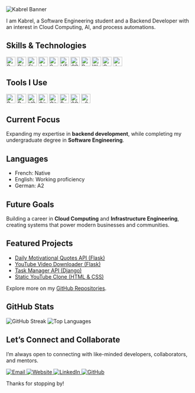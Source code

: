 <!-- Banner as plain image (unclickable) -->
<img src="https://img.shields.io/badge/Welcome%20to%20My%20GitHub-1e3c72?style=for-the-badge&logo=github&logoColor=white&labelColor=2a5298" alt="Kabrel Banner" />
  

I am Kabrel, a Software Engineering student and a Backend Developer with an interest in Cloud Computing, AI, and process automations.


## Skills & Technologies  

<p align="left">
  <!-- Backend -->
  <img src="https://cdn.jsdelivr.net/gh/devicons/devicon/icons/python/python-original.svg" alt="Python" width="25" height="25"/>
  <img src="https://cdn.jsdelivr.net/gh/devicons/devicon/icons/django/django-plain.svg" alt="Django" width="25" height="25"/>
  <img src="https://cdn.jsdelivr.net/gh/devicons/devicon/icons/flask/flask-original.svg" alt="Flask" width="25" height="25"/>
  <img src="https://cdn.jsdelivr.net/gh/devicons/devicon/icons/java/java-original.svg" alt="Java" width="25" height="25"/>
  <img src="https://cdn.jsdelivr.net/gh/devicons/devicon/icons/spring/spring-original.svg" alt="Spring Boot" width="25" height="25"/>
  
  <!-- Frontend -->
  <img src="https://cdn.jsdelivr.net/gh/devicons/devicon/icons/html5/html5-original.svg" alt="HTML5" width="25" height="25"/>
  <img src="https://cdn.jsdelivr.net/gh/devicons/devicon/icons/css3/css3-original.svg" alt="CSS3" width="25" height="25"/>
  <img src="https://cdn.jsdelivr.net/gh/devicons/devicon/icons/react/react-original.svg" alt="React" width="25" height="25"/>
  
  <!-- CMS -->
  <img src="https://cdn.jsdelivr.net/gh/devicons/devicon/icons/wordpress/wordpress-original.svg" alt="WordPress" width="25" height="25"/>
  
  <!-- Other -->
  <img src="https://cdn.jsdelivr.net/gh/devicons/devicon/icons/c/c-original.svg" alt="C" width="25" height="25"/>
  <img src="https://cdn.jsdelivr.net/gh/devicons/devicon/icons/javascript/javascript-original.svg" alt="JavaScript" width="25" height="25"/>
</p>  


## Tools I Use  
<p align="left">
  <img src="https://cdn.jsdelivr.net/gh/devicons/devicon/icons/docker/docker-original.svg" alt="Docker" width="25" height="25"/>  
  <img src="https://www.vectorlogo.zone/logos/getpostman/getpostman-icon.svg" alt="Postman" width="25" height="25"/>  
  <img src="https://cdn.jsdelivr.net/gh/devicons/devicon/icons/vscode/vscode-original.svg" alt="VS Code" width="25" height="25"/>  
  <img src="https://cdn.jsdelivr.net/gh/devicons/devicon/icons/git/git-original.svg" alt="Git" width="25" height="25"/>  
  <img src="https://cdn.jsdelivr.net/gh/devicons/devicon/icons/github/github-original.svg" alt="GitHub" width="25" height="25"/>  
  <img src="https://cdn.jsdelivr.net/gh/devicons/devicon/icons/postgresql/postgresql-original.svg" alt="PostgreSQL" width="25" height="25"/>  
  <img src="https://cdn.jsdelivr.net/gh/devicons/devicon/icons/sqlite/sqlite-original.svg" alt="SQLite" width="25" height="25"/>  
  <img src="https://raw.githubusercontent.com/n8n-io/n8n/master/assets/n8n-logo.svg" alt="n8n" width="25" height="25"/>  
</p>


## Current Focus  
Expanding my expertise in **backend development**, while completing my undergraduate degree in **Software Engineering**.  


## Languages  
- French: Native
- English: Working proficiency
- German: A2  


## Future Goals  
Building a career in **Cloud Computing** and **Infrastructure Engineering**, creating systems that power modern businesses and communities.  


## Featured Projects
- [Daily Motivational Quotes API (Flask)](https://github.com/wabo-kabrel/daily-motivational-quotes-api)
- [YouTube Video Downloader (Flask)](https://github.com/wabo-kabrel/youtube-video-downloader)
- [Task Manager API (Django)](https://github.com/wabo-kabrel/task-manager-api)
- [Static YouTube Clone (HTML & CSS)](https://github.com/wabo-kabrel/YouTube-Clone)

Explore more on my [GitHub Repositories](https://github.com/wabo-kabrel?tab=repositories).  


## GitHub Stats  

<img src="https://github-readme-streak-stats.herokuapp.com/?user=wabo-kabrel&theme=tokyonight" alt="GitHub Streak" />  
<img src="https://github-readme-stats.vercel.app/api/top-langs/?username=wabo-kabrel&layout=compact&theme=tokyonight" alt="Top Languages" />


## Let’s Connect and Collaborate  

I’m always open to connecting with like-minded developers, collaborators, and mentors.

<p align="left">
  <a href="mailto:wabokabrel@gmail.com" target="_blank">
    <img src="https://img.shields.io/badge/Email-D14836?style=for-the-badge&logo=gmail&logoColor=white" alt="Email"/>
  </a>
  <a href="https://wabo-kabrel.com" target="_blank">
    <img src="https://img.shields.io/badge/Website-0A66C2?style=for-the-badge&logo=internet-explorer&logoColor=white" alt="Website"/>
  </a>
  <a href="https://linkedin.com/in/wabo-kabrel" target="_blank">
    <img src="https://img.shields.io/badge/LinkedIn-0A66C2?style=for-the-badge&logo=linkedin&logoColor=white" alt="LinkedIn"/>
  </a>
  <a href="https://github.com/wabo-kabrel" target="_blank">
    <img src="https://img.shields.io/badge/GitHub-181717?style=for-the-badge&logo=github&logoColor=white" alt="GitHub"/>
  </a>
</p>

Thanks for stopping by!
